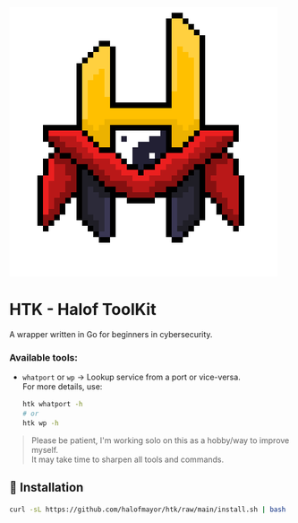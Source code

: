 ![HTK Logo](assets/HTKlogo.png)
# HTK - Halof ToolKit

A wrapper written in Go for beginners in cybersecurity.  

### Available tools:
- `whatport` or `wp` → Lookup service from a port or vice-versa.  
  For more details, use:  
  ```bash
  htk whatport -h
  # or
  htk wp -h
  
> Please be patient, I'm working solo on this as a hobby/way to improve myself.  
> It may take time to sharpen all tools and commands.

## 🚀 Installation

```bash
curl -sL https://github.com/halofmayor/htk/raw/main/install.sh | bash

